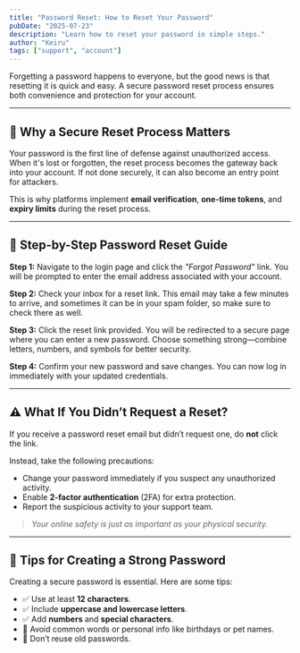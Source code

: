 ```yaml
---
title: "Password Reset: How to Reset Your Password"
pubDate: "2025-07-23"
description: "Learn how to reset your password in simple steps."
author: "Keiru"
tags: ["support", "account"]
---
```



Forgetting a password happens to everyone, but the good news is that resetting it is quick and easy. A secure password reset process ensures both convenience and protection for your account.

---

## 🔄 Why a Secure Reset Process Matters

Your password is the first line of defense against unauthorized access. When it's lost or forgotten, the reset process becomes the gateway back into your account. If not done securely, it can also become an entry point for attackers.

This is why platforms implement **email verification**, **one-time tokens**, and **expiry limits** during the reset process.

---

## 🧭 Step-by-Step Password Reset Guide

**Step 1:** Navigate to the login page and click the *"Forgot Password"* link. You will be prompted to enter the email address associated with your account.

**Step 2:** Check your inbox for a reset link. This email may take a few minutes to arrive, and sometimes it can be in your spam folder, so make sure to check there as well.

**Step 3:** Click the reset link provided. You will be redirected to a secure page where you can enter a new password. Choose something strong—combine letters, numbers, and symbols for better security.

**Step 4:** Confirm your new password and save changes. You can now log in immediately with your updated credentials.

---

## ⚠️ What If You Didn’t Request a Reset?

If you receive a password reset email but didn’t request one, do **not** click the link.

Instead, take the following precautions:

- Change your password immediately if you suspect any unauthorized activity.
- Enable **2-factor authentication** (2FA) for extra protection.
- Report the suspicious activity to your support team.

> _Your online safety is just as important as your physical security._

---

## 🔐 Tips for Creating a Strong Password

Creating a secure password is essential. Here are some tips:

- ✅ Use at least **12 characters**.
- ✅ Include **uppercase and lowercase letters**.
- ✅ Add **numbers** and **special characters**.
- 🚫 Avoid common words or personal info like birthdays or pet names.
- 🚫 Don’t reuse old passwords.


